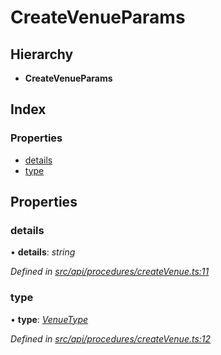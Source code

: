 # CreateVenueParams

## Hierarchy

* **CreateVenueParams**

## Index

### Properties

* [details](createvenueparams.md#details)
* [type](createvenueparams.md#type)

## Properties

### details

• **details**: _string_

_Defined in_ [_src/api/procedures/createVenue.ts:11_](https://github.com/PolymathNetwork/polymesh-sdk/blob/5b409784/src/api/procedures/createVenue.ts#L11)

### type

• **type**: [_VenueType_](../enums/venuetype.md)

_Defined in_ [_src/api/procedures/createVenue.ts:12_](https://github.com/PolymathNetwork/polymesh-sdk/blob/5b409784/src/api/procedures/createVenue.ts#L12)

